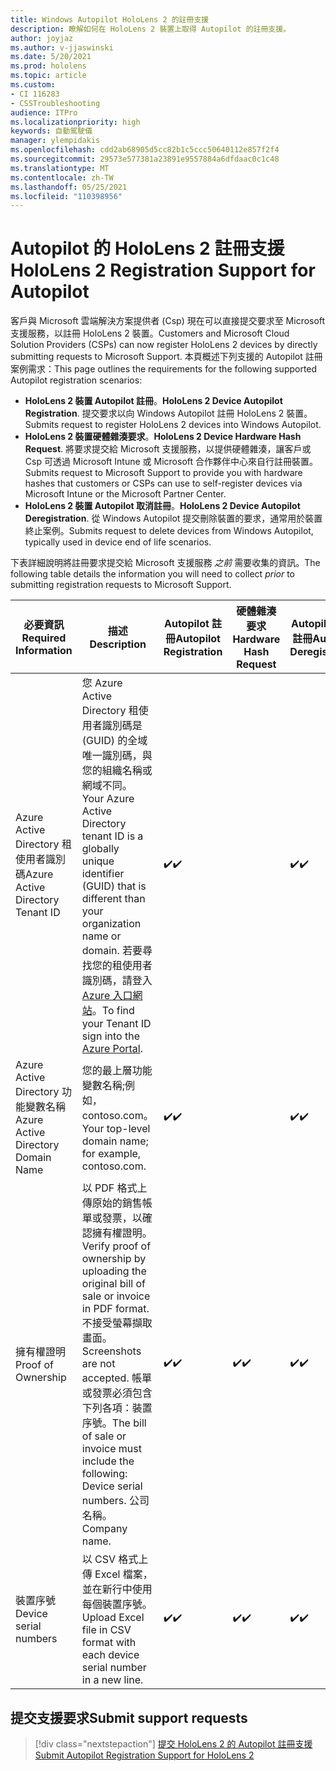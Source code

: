 ```yaml
---
title: Windows Autopilot HoloLens 2 的註冊支援
description: 瞭解如何在 HoloLens 2 裝置上取得 Autopilot 的註冊支援。
author: joyjaz
ms.author: v-jjaswinski
ms.date: 5/20/2021
ms.prod: hololens
ms.topic: article
ms.custom:
- CI 116283
- CSSTroubleshooting
audience: ITPro
ms.localizationpriority: high
keywords: 自動駕駛儀
manager: ylempidakis
ms.openlocfilehash: cdd2ab68905d5cc82b1c5ccc50640112e857f2f4
ms.sourcegitcommit: 29573e577381a23891e9557884a6dfdaac0c1c48
ms.translationtype: MT
ms.contentlocale: zh-TW
ms.lasthandoff: 05/25/2021
ms.locfileid: "110398956"
---
```

# <a name="hololens-2-registration-support-for-autopilot"></a><span data-ttu-id="5015a-104">Autopilot 的 HoloLens 2 註冊支援</span><span class="sxs-lookup"><span data-stu-id="5015a-104">HoloLens 2 Registration Support for Autopilot</span></span>

<span data-ttu-id="5015a-105">客戶與 Microsoft 雲端解決方案提供者 (Csp) 現在可以直接提交要求至 Microsoft 支援服務，以註冊 HoloLens 2 裝置。</span><span class="sxs-lookup"><span data-stu-id="5015a-105">Customers and Microsoft Cloud Solution Providers (CSPs) can now register HoloLens 2 devices by directly submitting requests to Microsoft Support.</span></span> <span data-ttu-id="5015a-106">本頁概述下列支援的 Autopilot 註冊案例需求：</span><span class="sxs-lookup"><span data-stu-id="5015a-106">This page outlines the requirements for the following supported Autopilot registration scenarios:</span></span>

- <span data-ttu-id="5015a-107">**HoloLens 2 裝置 Autopilot 註冊**。</span><span class="sxs-lookup"><span data-stu-id="5015a-107">**HoloLens 2 Device Autopilot Registration**.</span></span> <span data-ttu-id="5015a-108">提交要求以向 Windows Autopilot 註冊 HoloLens 2 裝置。</span><span class="sxs-lookup"><span data-stu-id="5015a-108">Submits request to register HoloLens 2 devices into Windows Autopilot.</span></span>
- <span data-ttu-id="5015a-109">**HoloLens 2 裝置硬體雜湊要求**。</span><span class="sxs-lookup"><span data-stu-id="5015a-109">**HoloLens 2 Device Hardware Hash Request**.</span></span> <span data-ttu-id="5015a-110">將要求提交給 Microsoft 支援服務，以提供硬體雜湊，讓客戶或 Csp 可透過 Microsoft Intune 或 Microsoft 合作夥伴中心來自行註冊裝置。</span><span class="sxs-lookup"><span data-stu-id="5015a-110">Submits request to Microsoft Support to provide you with hardware hashes that customers or CSPs can use to self-register devices via Microsoft Intune or the Microsoft Partner Center.</span></span>
- <span data-ttu-id="5015a-111">**HoloLens 2 裝置 Autopilot 取消註冊**。</span><span class="sxs-lookup"><span data-stu-id="5015a-111">**HoloLens 2 Device Autopilot Deregistration**.</span></span> <span data-ttu-id="5015a-112">從 Windows Autopilot 提交刪除裝置的要求，通常用於裝置終止案例。</span><span class="sxs-lookup"><span data-stu-id="5015a-112">Submits request to delete devices from Windows Autopilot, typically used in device end of life scenarios.</span></span>

<span data-ttu-id="5015a-113">下表詳細說明將註冊要求提交給 Microsoft 支援服務 *之前* 需要收集的資訊。</span><span class="sxs-lookup"><span data-stu-id="5015a-113">The following table details the information you will need to collect *prior* to submitting registration requests to Microsoft Support.</span></span>

| <span data-ttu-id="5015a-114">必要資訊</span><span class="sxs-lookup"><span data-stu-id="5015a-114">Required Information</span></span> | <span data-ttu-id="5015a-115">描述</span><span class="sxs-lookup"><span data-stu-id="5015a-115">Description</span></span> | <span data-ttu-id="5015a-116">Autopilot 註冊</span><span class="sxs-lookup"><span data-stu-id="5015a-116">Autopilot Registration</span></span>  | <span data-ttu-id="5015a-117">硬體雜湊要求</span><span class="sxs-lookup"><span data-stu-id="5015a-117">Hardware Hash Request</span></span> | <span data-ttu-id="5015a-118">Autopilot 取消註冊</span><span class="sxs-lookup"><span data-stu-id="5015a-118">Autopilot Deregistration</span></span> |
------------|-------------------------------|--------------------------------------------------|------------------------------|--------------------------------|
|  <span data-ttu-id="5015a-119">Azure Active Directory 租使用者識別碼</span><span class="sxs-lookup"><span data-stu-id="5015a-119">Azure Active Directory Tenant ID</span></span>    |    <span data-ttu-id="5015a-120">您 Azure Active Directory 租使用者識別碼是 (GUID) 的全域唯一識別碼，與您的組織名稱或網域不同。</span><span class="sxs-lookup"><span data-stu-id="5015a-120">Your Azure Active Directory tenant ID is a globally unique identifier (GUID) that is different than your organization name or domain.</span></span>    <span data-ttu-id="5015a-121">若要尋找您的租使用者識別碼，請登入 [Azure 入口網站](https://portal.azure.com/#blade/Microsoft_AAD_IAM/ActiveDirectoryMenuBlade/Properties)。</span><span class="sxs-lookup"><span data-stu-id="5015a-121">To find your Tenant ID sign into the [Azure Portal](https://portal.azure.com/#blade/Microsoft_AAD_IAM/ActiveDirectoryMenuBlade/Properties).</span></span>    |     <span data-ttu-id="5015a-122">✔️</span><span class="sxs-lookup"><span data-stu-id="5015a-122">✔️</span></span>                         |                              |                         <span data-ttu-id="5015a-123">✔️</span><span class="sxs-lookup"><span data-stu-id="5015a-123">✔️</span></span>                        |
|  <span data-ttu-id="5015a-124">Azure Active Directory 功能變數名稱</span><span class="sxs-lookup"><span data-stu-id="5015a-124">Azure Active Directory Domain Name</span></span>    |   <span data-ttu-id="5015a-125">您的最上層功能變數名稱;例如，contoso.com。</span><span class="sxs-lookup"><span data-stu-id="5015a-125">Your top-level domain name; for example, contoso.com.</span></span>    |     <span data-ttu-id="5015a-126">✔️</span><span class="sxs-lookup"><span data-stu-id="5015a-126">✔️</span></span>                         |                              |                         <span data-ttu-id="5015a-127">✔️</span><span class="sxs-lookup"><span data-stu-id="5015a-127">✔️</span></span>                        |
|  <span data-ttu-id="5015a-128">擁有權證明</span><span class="sxs-lookup"><span data-stu-id="5015a-128">Proof of Ownership</span></span>    |   <span data-ttu-id="5015a-129">以 PDF 格式上傳原始的銷售帳單或發票，以確認擁有權證明。</span><span class="sxs-lookup"><span data-stu-id="5015a-129">Verify proof of ownership by uploading the original bill of sale or invoice in PDF format.</span></span> <span data-ttu-id="5015a-130">不接受螢幕擷取畫面。</span><span class="sxs-lookup"><span data-stu-id="5015a-130">Screenshots are not accepted.</span></span> <span data-ttu-id="5015a-131">帳單或發票必須包含下列各項：裝置序號。</span><span class="sxs-lookup"><span data-stu-id="5015a-131">The bill of sale or invoice must include the following: Device serial numbers.</span></span> <span data-ttu-id="5015a-132">公司名稱。</span><span class="sxs-lookup"><span data-stu-id="5015a-132">Company name.</span></span>     |     <span data-ttu-id="5015a-133">✔️</span><span class="sxs-lookup"><span data-stu-id="5015a-133">✔️</span></span>                         |              <span data-ttu-id="5015a-134">✔️</span><span class="sxs-lookup"><span data-stu-id="5015a-134">✔️</span></span>                |                         <span data-ttu-id="5015a-135">✔️</span><span class="sxs-lookup"><span data-stu-id="5015a-135">✔️</span></span>                        |
|  <span data-ttu-id="5015a-136">裝置序號</span><span class="sxs-lookup"><span data-stu-id="5015a-136">Device serial numbers</span></span>    |   <span data-ttu-id="5015a-137">以 CSV 格式上傳 Excel 檔案，並在新行中使用每個裝置序號。</span><span class="sxs-lookup"><span data-stu-id="5015a-137">Upload Excel file in CSV format with each device serial number in a new line.</span></span>     |     <span data-ttu-id="5015a-138">✔️</span><span class="sxs-lookup"><span data-stu-id="5015a-138">✔️</span></span>                         |              <span data-ttu-id="5015a-139">✔️</span><span class="sxs-lookup"><span data-stu-id="5015a-139">✔️</span></span>                |                         <span data-ttu-id="5015a-140">✔️</span><span class="sxs-lookup"><span data-stu-id="5015a-140">✔️</span></span>                        |

## <a name="submit-support-requests"></a><span data-ttu-id="5015a-141">提交支援要求</span><span class="sxs-lookup"><span data-stu-id="5015a-141">Submit support requests</span></span>

> [!div class="nextstepaction"]
> [<span data-ttu-id="5015a-142">提交 HoloLens 2 的 Autopilot 註冊支援</span><span class="sxs-lookup"><span data-stu-id="5015a-142">Submit Autopilot Registration Support for HoloLens 2</span></span>](https://prod.support.services.microsoft.com/supportrequestform/0d8bf192-cab7-6d39-143d-5a17840b9f5f)
